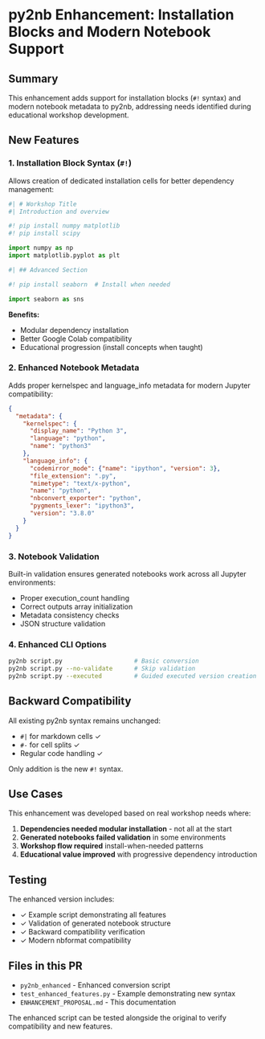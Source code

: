 # py2nb Enhancement: Installation Blocks and Modern Notebook Support

## Summary

This enhancement adds support for installation blocks (`#!` syntax) and modern notebook metadata to py2nb, addressing needs identified during educational workshop development.

## New Features

### 1. Installation Block Syntax (`#!`)

Allows creation of dedicated installation cells for better dependency management:

```python
#| # Workshop Title
#| Introduction and overview

#! pip install numpy matplotlib
#! pip install scipy

import numpy as np
import matplotlib.pyplot as plt

#| ## Advanced Section

#! pip install seaborn  # Install when needed

import seaborn as sns
```

**Benefits:**
- Modular dependency installation
- Better Google Colab compatibility
- Educational progression (install concepts when taught)

### 2. Enhanced Notebook Metadata

Adds proper kernelspec and language_info metadata for modern Jupyter compatibility:

```json
{
  "metadata": {
    "kernelspec": {
      "display_name": "Python 3",
      "language": "python",
      "name": "python3"
    },
    "language_info": {
      "codemirror_mode": {"name": "ipython", "version": 3},
      "file_extension": ".py",
      "mimetype": "text/x-python", 
      "name": "python",
      "nbconvert_exporter": "python",
      "pygments_lexer": "ipython3",
      "version": "3.8.0"
    }
  }
}
```

### 3. Notebook Validation

Built-in validation ensures generated notebooks work across all Jupyter environments:

- Proper execution_count handling
- Correct outputs array initialization  
- Metadata consistency checks
- JSON structure validation

### 4. Enhanced CLI Options

```bash
py2nb script.py                    # Basic conversion
py2nb script.py --no-validate      # Skip validation  
py2nb script.py --executed         # Guided executed version creation
```

## Backward Compatibility

All existing py2nb syntax remains unchanged:
- `#|` for markdown cells ✓
- `#-` for cell splits ✓
- Regular code handling ✓

Only addition is the new `#!` syntax.

## Use Cases

This enhancement was developed based on real workshop needs where:

1. **Dependencies needed modular installation** - not all at the start
2. **Generated notebooks failed validation** in some environments  
3. **Workshop flow required** install-when-needed patterns
4. **Educational value improved** with progressive dependency introduction

## Testing

The enhanced version includes:
- ✓ Example script demonstrating all features
- ✓ Validation of generated notebook structure
- ✓ Backward compatibility verification
- ✓ Modern nbformat compatibility

## Files in this PR

- `py2nb_enhanced` - Enhanced conversion script
- `test_enhanced_features.py` - Example demonstrating new syntax
- `ENHANCEMENT_PROPOSAL.md` - This documentation

The enhanced script can be tested alongside the original to verify compatibility and new features.